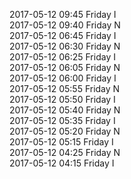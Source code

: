 2017-05-12 09:45 Friday  I  
2017-05-12 09:40 Friday  N  
2017-05-12 06:45 Friday  I  
2017-05-12 06:30 Friday  N  
2017-05-12 06:25 Friday  I  
2017-05-12 06:05 Friday  N  
2017-05-12 06:00 Friday  I  
2017-05-12 05:55 Friday  N  
2017-05-12 05:50 Friday  I  
2017-05-12 05:40 Friday  N  
2017-05-12 05:35 Friday  I  
2017-05-12 05:20 Friday  N  
2017-05-12 05:15 Friday  I  
2017-05-12 04:25 Friday  N  
2017-05-12 04:15 Friday  I  

